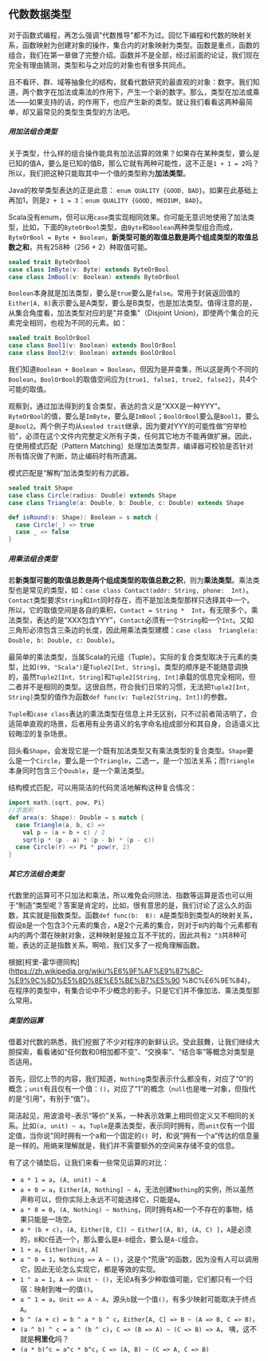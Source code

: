 ## 代数数据类型

对于函数式编程，再怎么强调"代数推导"都不为过。回忆下编程和代数的映射关系，函数映射为创建对象的操作，集合内的对象映射为类型。函数是重点，函数的组合，我们在第一章做了完整介绍。函数并不是全部，经过前面的论证，我们现在完全有理由猜测，类型和与之对应的对象也有很多共同点。

且不看环、群、域等抽象化的结构，就看代数研究的最直观的对象：数字。我们知道，两个数字在加法或乘法的作用下，产生一个新的数字。那么，类型在加法或乘法——如果支持的话，的作用下，也应产生新的类型。就让我们看看这两种最简单，却又最常见的类型生类型的方法吧。

##### 用加法组合类型

关于类型，什么样的组合操作能具有加法运算的效果？如果存在某种类型，要么是已知的值A，要么是已知的值B，那么它就有两种可能性，这不正是`1 + 1 = 2`吗？所以，我们把这种只能取其中一个值的类型称为**加法类型**。

Java的枚举类型表达的正是此意：
`enum QUALITY {GOOD, BAD}`。如果在此基础上再加1，则是`2 + 1 = 3`：`enum QUALITY {GOOD, MEDIUM, BAD}`。

Scala没有enum，但可以用`case`类实现相同效果。你可能无意识地使用了加法类型，比如，下面的`ByteOrBool`类型，由`Byte`和`Boolean`两种类型组合而成，`ByteOrBool = Byte + Boolean`，**新类型可能的取值总数是两个组成类型的取值总数之和**，共有258种（256 + 2）种取值可能。
```scala
sealed trait ByteOrBool
case class ImByte(v: Byte) extends ByteOrBool
case class ImBool(v: Boolean) extends ByteOrBool
```

`Boolean`本身就是加法类型，要么是`true`要么是`false`。常用于封装返回值的`Either[A, B]`表示要么是A类型，要么是B类型，也是加法类型。值得注意的是，从集合角度看，加法类型对应的是"并查集"（Disjoint Union)，即使两个集合的元素完全相同，也视为不同的元素。如：
```scala
sealed trait BoolOrBool
case class Bool1(v: Boolean) extends BoolOrBool
case class Bool2(v: Boolean) extends BoolOrBool
```
我们知道`Boolean + Boolean = Boolean`，但因为是并查集，所以这是两个不同的`Boolean`，`BoolOrBool`的取值空间应为`{true1, false1, true2, false2}`，共4个可能的取值。

观察到，通过加法得到的复合类型，表达的含义是“XXX是一种YYY”。`ByteOrBool`的值，要么是`ImByte`，要么是`ImBool`；`BoolOrBool`要么是`Bool1`，要么是`Bool2`。两个例子均从`sealed trait`继承，因为要对YYY的可能性做“穷举检验”，必须在这个文件内完整定义所有子类，任何其它地方不能再做扩展。因此，在使用模式匹配（Pattern Matching）处理加法类型弄，编译器可校验是否针对所有情况做了判断，防止编码时有所遗漏。
 
模式匹配是“解构”加法类型的有力武器。
```scala
sealed trait Shape
case class Circle(radius: Double) extends Shape
case class Triangle(a: Double, b: Double, c: Double) extends Shape

def isRound(s: Shape): Boolean = s match {
  case Circle(_) => true
  case _ => false
}
```
 
##### 用乘法组合类型

若**新类型可能的取值总数是两个组成类型的取值总数之积**，则为**乘法类型**。乘法类型也是常见的类型，如：`case class Contact(addr: String, phone: 
Int)`。 `Contact`类型要求`String`和`Int`同时存在，而不是加法类型那样只选择其中一个。 所以，它的取值空间是各自的乘积，`Contact = String * 
Int`，有无限多个。乘法类型，表达的是“XXX包含YYY”，`Contact`必须有一个`String`和一个`Int`。又如三角形必须包含三条边的长度，因此用乘法类型建模：`case class 
Triangle(a: Double, b: Double, c: Double)`。

最简单的乘法类型，当属Scala的元组（Tuple）。实际的复合类型取决于元素的类型，比如`(99, "Scala")`是`Tuple2[Int, String]`。类型的顺序是不能随意调换的，虽然`Tuple2[Int, String]`和`Tuple2[String, Int]`承载的信息完全相同，但二者并不是相同的类型。这很自然，符合我们日常的习惯，无法把`Tuple2[Int, String]`类型的值作为函数`def func(v: Tuple2[String, Int])`的参数。

`Tuple`和`case class`表达的乘法类型在信息上并无区别，只不过前者简洁明了，合适简单直观的场景，后者用有业务语义的名字命名组成部分和其自身，合适语义比较晦涩的复杂场景。

回头看`Shape`，会发现它是一个既有加法类型又有乘法类型的复合类型。`Shape`要么是一个`Circle`，要么是一个`Triangle`，二选一，是一个加法关系；而`Triangle `本身同时包含三个`Double`，是一个乘法类型。 

结构模式匹配，可以用简洁的代码灵活地解构这种复合情况：
```scala
import math.{sqrt, pow, Pi}
//求面积
def area(s: Shape): Double = s match {
  case Triangle(a, b, c) =>
    val p = (a + b + c) / 2
    sqrt(p * (p - a) * (p - b) * (p - c))
  case Circle(r) => Pi * pow(r, 2)
}
```

##### 其它方法组合类型

代数里的运算可不只加法和乘法，所以难免会问除法、指数等运算是否也可以用于“制造”类型呢？答案是肯定的，比如，很有意思的是，我们讨论了这么久的函数，其实就是指数类型。函数`def func(b: 
B): A`是类型B到类型A的映射关系，假设`B`是一个包含3个元素的集合，`A`是2个元素的集合，则对于`B`内的每个元素都有`A`内的两个潜在映射对象，这种映射是独立互不干扰的，因此共有`2
^3`共8种可能，表达的正是指数关系。啊哈，我们又多了一视角理解函数。

根据[柯里-霍华德同构](https://zh.wikipedia.org/wiki/%E6%9F%AF%E9%87%8C-%E9%9C%8D%E5%8D%8E%E5%BE%B7%E5%90 
%8C%E6%9E%84)，在程序的类型中，有集合论中不少概念的影子。只是它们并不像加法、乘法类型那么常用。

##### 类型的运算

借着对代数的熟悉，我们挖掘了不少对程序的新鲜认识。受此鼓舞，让我们继续大胆探索，看看诸如“任何数和0相加都不变”、“交换率”、“结合率”等概念对类型是否适用。

首先，回忆上节的内容，我们知道，`Nothing`类型表示什么都没有，对应了“0”的概念；`unit`有且仅有一个值：`()`，对应了“1”的概念（`null`也是唯一对象，但指代的是“引用”，有别于“值”）。

简洁起见，用波浪号`~`表示“等价”关系，一种表示效果上相同但定义又不相同的关系。比如`(a, unit) ~ a`，`Tuple`是乘法类型，表示同时拥有，而`unit`仅有一个固定值，当你说"同时拥有一个a和一个固定的`() `时，和说“拥有一个a”传达的信息量是一样的。用熵来理解就是，我们并不需要额外的空间来存储不变的信息。

有了这个铺垫后，让我们来看一些常见运算的对比：

* `a * 1 = a`，`(A, unit) ~ A`
* `a + 0 = a`，`Either[A, Nothing] ~ A`，无法创建`Nothing`的实例，所以虽然声称可以，但你实际上永远不可能选择它，只能是`A`。
* `a * 0 = 0`，`(A, Nothing) ~ Nothing`，同时拥有`A`和一个不存在的事物，结果只能是一场空。
* `a * (b + c)`，`(A, Either[B, C]) ~ Either[(A, B), (A, C)
]`，`A`是必须的，`B`和`C`任选一个，那么要么是`A-B`组合，要么是`A-C`组合。
* `1 + a`，`Either[Unit, A]`
* `a ^ 0 = 1`，`Nothing => A ~ ()`，这是个“荒唐”的函数，因为没有人可以调用它，因此无论怎么实现它，都是等效的实现。
* `1 ^ a = 1`，`A => Unit ~ ()`，无论`A`有多少种取值可能，它们都只有一个归宿：映射到唯一的值`()`。
* `a ^ 1 = a`，`Unit => A ~ A`，源头`b`就一个值`()`，有多少映射可能取决于终点`A`。
* `b ^ (a + c) = b ^ a * b ^ c`，`Either[A, C] => B ~ (A => B, C => B)`，
* `(a ^ b) ^ c = a ^ (b ^ c)`，`C => (B => A) ~ (C => B) => A`， 咦，这不就是**柯里化**吗？
* `(a * b)^c = a^c * b^c`，`C => (A, B) ~ (C => A, C => B)`
